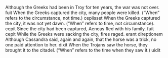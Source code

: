 Although the Greeks had been in Troy for ten years, the war was not over.
fuit
When the Greeks captured the city, many people were killed. (“When” refers to the circumstance, not time.)
cepiisset
When the Greeks captured the city, it was not yet dawn. (“When” refers to time, not circumstance).
cepit
Since the city had been captured, Aeneas fled with his family.
fuit cepit
While the Greeks were sacking the city, fires raged.
erant direptionem
Although Cassandra said, again and again, that the horse was a trick, no one paid attention to her.
dixit
When the Trojans saw the horse, they brought it to the citadel. (“When” refers to the time when they saw it.)
uidit
